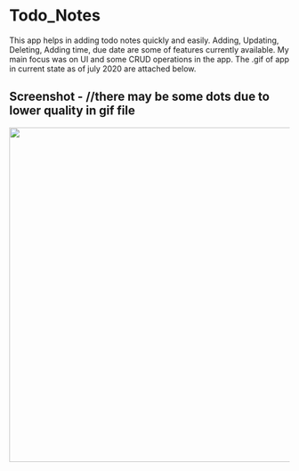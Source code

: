 # Todo_Notes
This app helps in  adding todo notes quickly and easily. Adding, Updating, Deleting, Adding time, due date are some of features currently available.
My main focus was on UI and some CRUD operations in the app.
The .gif of app in current state as of july 2020 are attached below.

## Screenshot - //there may be some dots due to lower quality in gif file
<img src="https://user-images.githubusercontent.com/65165548/88929555-ec9f9f00-d297-11ea-80bd-c165f3ab195f.gif" height="600">
